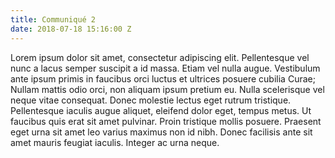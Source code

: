 ```yaml
---
title: Communiqué 2
date: 2018-07-18 15:16:00 Z
---
```


Lorem ipsum dolor sit amet, consectetur adipiscing elit. Pellentesque vel nunc a lacus semper suscipit a id massa. Etiam vel nulla augue. Vestibulum ante ipsum primis in faucibus orci luctus et ultrices posuere cubilia Curae; Nullam mattis odio orci, non aliquam ipsum pretium eu. Nulla scelerisque vel neque vitae consequat. Donec molestie lectus eget rutrum tristique. Pellentesque iaculis augue aliquet, eleifend dolor eget, tempus metus. Ut faucibus quis erat sit amet pulvinar. Proin tristique mollis posuere. Praesent eget urna sit amet leo varius maximus non id nibh. Donec facilisis ante sit amet mauris feugiat iaculis. Integer ac urna neque.
